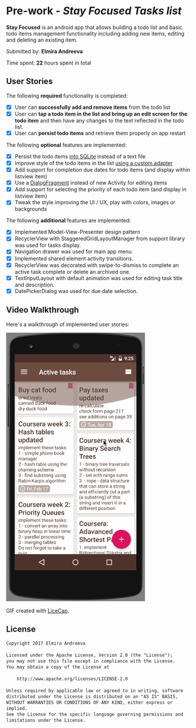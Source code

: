 # Pre-work - *Stay Focused Tasks list*

**Stay Focused** is an android app that allows building a todo list and basic todo items management functionality including adding new items, editing and deleting an existing item.

Submitted by: **Elmira Andreeva**

Time spent: **22** hours spent in total

## User Stories

The following **required** functionality is completed:

* [x] User can **successfully add and remove items** from the todo list
* [x] User can **tap a todo item in the list and bring up an edit screen for the todo item** and then have any changes to the text reflected in the todo list.
* [x] User can **persist todo items** and retrieve them properly on app restart

The following **optional** features are implemented:

* [x] Persist the todo items [into SQLite](http://guides.codepath.com/android/Persisting-Data-to-the-Device#sqlite) instead of a text file
* [x] Improve style of the todo items in the list [using a custom adapter](http://guides.codepath.com/android/Using-an-ArrayAdapter-with-ListView)
* [x] Add support for completion due dates for todo items (and display within listview item)
* [x] Use a [DialogFragment](http://guides.codepath.com/android/Using-DialogFragment) instead of new Activity for editing items
* [x] Add support for selecting the priority of each todo item (and display in listview item)
* [x] Tweak the style improving the UI / UX, play with colors, images or backgrounds

The following **additional** features are implemented:

* [x] Implemented Model-View-Presenter design pattern
* [x] RecyclerView with StaggeredGridLayoutManager from support library was used for tasks display.
* [x] Navigation drawer was used for main app menu.
* [x] Implemented shared element activity transitions.
* [x] RecyclerView was decorated with swipe-to-dismiss to complete an active task complete or delete an archived one.
* [x] TextInputLayout with default animation was used for editing task title and description.
* [x] DatePickerDialog was used for due date selection.

## Video Walkthrough 

Here's a walkthrough of implemented user stories:

<img src='https://github.com/Orina/StayFocused/blob/master/advancedTaskList-22.gif' title='Video Walkthrough' width='' alt='Video Walkthrough' />

GIF created with [LiceCap](http://www.cockos.com/licecap/).

## License

    Copyright 2017 Elmira Andreeva

    Licensed under the Apache License, Version 2.0 (the "License");
    you may not use this file except in compliance with the License.
    You may obtain a copy of the License at

        http://www.apache.org/licenses/LICENSE-2.0

    Unless required by applicable law or agreed to in writing, software
    distributed under the License is distributed on an "AS IS" BASIS,
    WITHOUT WARRANTIES OR CONDITIONS OF ANY KIND, either express or implied.
    See the License for the specific language governing permissions and
    limitations under the License.
